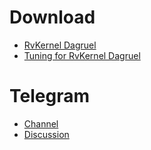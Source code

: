 # Download
- [RvKernel Dagruel](https://t.me/rvkernel/719)
- [Tuning for RvKernel Dagruel](https://github.com/Rve27/Kernel-Tuning/releases/tag/Dagruel-V1)
# Telegram
- [Channel](t.me/rvkernel)
- [Discussion](t.me/rvkerneldisc)
